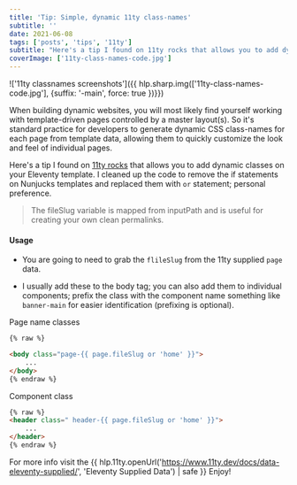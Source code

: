 ```yaml
---
title: 'Tip: Simple, dynamic 11ty class-names'
subtitle: ''
date: 2021-06-08
tags: ['posts', 'tips', '11ty']
subtitle: "Here's a tip I found on 11ty rocks that allows you to add dynamic classes on your Eleventy template. I cleaned up the code to remove the if statements on Nunjucks templates and replaced them with or statement; personal preference."
coverImage: ['11ty-class-names-code.jpg']
---
```


!['11ty classnames screenshots']({{ hlp.sharp.img(['11ty-class-names-code.jpg'], {suffix: '-main', force: true })}})

When building dynamic websites, you will most likely find yourself working with template-driven pages controlled by a master layout(s). So it's standard practice for developers to generate dynamic CSS class-names for each page from template data, allowing them to quickly customize the look and feel of individual pages.

Here's a tip I found on <a href="https://11ty.rocks/tips/layout-templating/" target="_blank" rel="nofollow noopenner">11ty rocks</a> that allows you to add dynamic classes on your  Eleventy template. I cleaned up the code to remove the if statements on Nunjucks templates and replaced them with `or` statement; personal preference.

> The fileSlug variable is mapped from inputPath and is useful for creating your own clean permalinks.

#### Usage

* You are going to need to grab the `flileSlug` from the 11ty supplied `page` data.

* I usually add these to the body tag; you can also add them to individual components; prefix the class with the component name something like `banner-main` for easier identification (prefixing is optional).

Page name classes

```HTML
{% raw %}

<body class="page-{{ page.fileSlug or 'home' }}">
    ...
</body>
{% endraw %}
```

Component class

```HTML
{% raw %}
<header class=" header-{{ page.fileSlug or 'home' }}">
    ...
</header>
{% endraw %}
```

For more info visit the {{ hlp.11ty.openUrl('https://www.11ty.dev/docs/data-eleventy-supplied/', 'Eleventy Supplied Data') | safe }}  Enjoy!
